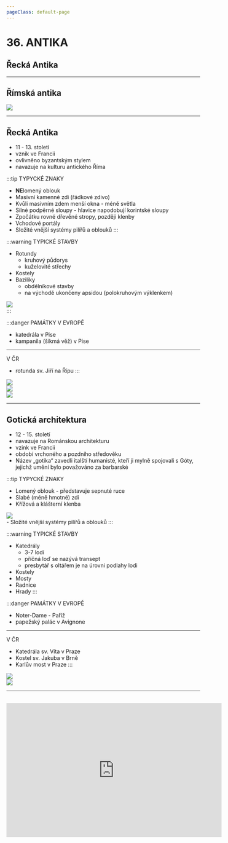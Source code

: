 ```yaml
---
pageClass: default-page
---
```

# 36. ANTIKA

## Řecká Antika

---

## Římská antika

<img class="centered_image" src="/images/pos/36/antika_rim.jpg" />

---

## Řecká Antika

- 11 - 13. století
- vznik ve Francii
- ovlivněno byzantským stylem
- navazuje na kulturu antického Říma

:::tip TYPYCKÉ ZNAKY
- **NE**lomený oblouk
- Masivní kamenné zdi (řádkové zdivo)
- Kvůli masivním zdem menší okna - méně světla
- Silné podpěrné sloupy - hlavice napodobují korintské sloupy
- Zpočátku rovné dřevěné stropy, později klenby
- Vchodové portály
- Složité vnější systémy pilířů a oblouků
:::

:::warning TYPICKÉ STAVBY
- Rotundy
    - kruhový půdorys
    - kuželovité střechy
- Kostely
- Baziliky
    - obdélníkové stavby
    - na východě ukončeny apsidou (polokruhovým výklenkem)

<img class="centered_image" src="/images/pos/37/bazilika.jpg" />
<br>
:::

:::danger PAMÁTKY
V EVROPĚ
- katedrála v Pise
- kampanila (šikmá věž) v Pise
---
V ČR
- rotunda sv. Jiří na Řípu
:::

<img class="centered_image" src="/images/pos/37/rotunda.jpg" />
<br>
<img class="centered_image" src="/images/pos/37/bazilika_1.jpg" />
<br>
<img class="centered_image" src="/images/pos/36/antika_recko.jpg" />
<br>

---

## Gotická architektura

- 12 - 15. století
- navazuje na Románskou architekturu
- vzink ve Francii
- období vrchoného a pozdního středověku
- Název „gotika“ zavedli italští humanisté, kteří ji mylně spojovali s Góty, jejichž umění bylo považováno za barbarské

:::tip TYPYCKÉ ZNAKY
- Lomený oblouk - představuje sepnuté ruce
- Slabé (méně hmotné) zdi
- Křížová a klášterní klenba
<img class="centered_image" src="/images/pos/37/krizova_klenba.jpg" />
<br>
- Složité vnější systémy pilířů a oblouků
:::

:::warning TYPICKÉ STAVBY
- Katedrály
    - 3-7 lodí
    - příčná loď se nazývá transept
    - presbytář s oltářem je na úrovni podlahy lodi
- Kostely
- Mosty
- Radnice
- Hrady
:::

:::danger PAMÁTKY
V EVROPĚ
- Noter-Dame - Paříž
- papežský palác v Avignone
---
V ČR
- Katedrála sv. Víta v Praze
- Kostel sv. Jakuba v Brně
- Karlův most v Praze
:::

<img class="centered_image" src="/images/pos/37/noterdame.jpg" />
<br>
<img class="centered_image" src="/images/pos/37/gotika.jpg" />
<br>

***
<br>

<div class="videoWrapper">
  <iframe width="560" height="349" src="https://www.youtube.com/embed/5ji6SRd54Do" frameborder="0" allowfullscreen></iframe>
</div>